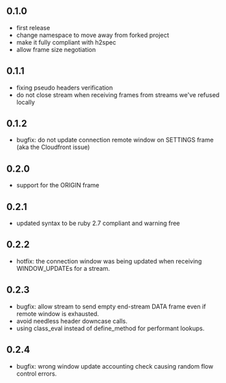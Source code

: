 ## 0.1.0

* first release
* change namespace to move away from forked project
* make it fully compliant with h2spec
* allow frame size negotiation

## 0.1.1

* fixing pseudo headers verification
* do not close stream when receiving frames from streams we've refused locally

## 0.1.2

* bugfix: do not update connection remote window on SETTINGS frame (aka the Cloudfront issue)

## 0.2.0

* support for the ORIGIN frame

## 0.2.1

* updated syntax to be ruby 2.7 compliant and warning free

## 0.2.2

* hotfix: the connection window was being updated when receiving WINDOW_UPDATEs for a stream.

## 0.2.3

* bugfix: allow stream to send empty end-stream DATA frame even if remote window is exhausted.
* avoid needless header downcase calls.
* using class_eval instead of define_method for performant lookups.

## 0.2.4

* bugfix: wrong window update accounting check causing random flow control errors.